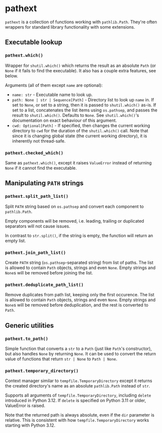 # pathext

`pathext` is a collection of functions working with `pathlib.Path`. They're often wrappers for standard library functionality with some extensions.

## Executable lookup

### `pathext.which()`

Wrapper for `shutil.which()` which returns the result as an absolute `Path` (or `None` if it fails to find the executable). It also has a couple extra features, see below.

Arguments (all of them except `name` are optional):
- `name: str` - Executable name to look up.
- `path: None | str | Sequence[Path]` - Directory list to look up `name` in. If set to `None`, or set to a string, then it is passed to `shutil.which()` as-is. If set to a list, concatenates the list items using `os.pathsep`, and passes the result to `shutil.which()`. Defaults to `None`. See `shutil.which()`'s documentation on exact behaviour of this argument.
- `cwd: Optional[Path]` - If specified, then changes the current working directory to `cwd` for the duration of the `shutil.which()` call. Note that since it is changing global state (the current working directory), it is inherently not thread-safe.

### `pathext.checked_which()`

Same as `pathext.which()`, except it raises `ValueError` instead of returning `None` if it cannot find the executable.

## Manipulating `PATH` strings

### `pathext.split_path_list()`

Split `PATH` string based on `os.pathsep` and convert each component to `pathlib.Path`.

Empty components will be removed, i.e. leading, trailing or duplicated separators will not cause issues.

In contrast to `str.split()`, if the string is empty, the function will return an empty list.

### `pathext.join_path_list()`

Create `PATH` string (`os.pathsep`-separated string) from list of paths. The list is allowed to contain `Path` objects, strings and even `None`. Empty strings and `None`s will be removed before joining the list.

### `pathext.deduplicate_path_list()`

Remove duplicates from path list, keeping only the first occurence. The list is allowed to contain `Path` objects, strings and even `None`. Empty strings and `None`s will be removed before deduplication, and the rest is converted to `Path`.

## Generic utilities

### `pathext.to_path()`

Simple function that converts a `str` to a `Path` (just like `Path`'s constructor), but also handles `None` by returning `None`. It can be used to convert the return value of functions that return `str | None` to `Path | None`.

### `pathext.temporary_directory()`

Context manager similar to `tempfile.TemporaryDirectory` except it returns the created directory's name as an absolute `pathlib.Path` instead of `str`.

Supports all arguments of `tempfile.TemporaryDirectory`, including `delete` introduced in Python 3.12. If `delete` is specified on Python 3.11 or older, ValueError is raised.

Note that the returned path is always absolute, even if the `dir` parameter is relative. This is consistent with how `tempfile.TemporaryDirectory` works starting with Python 3.12.
